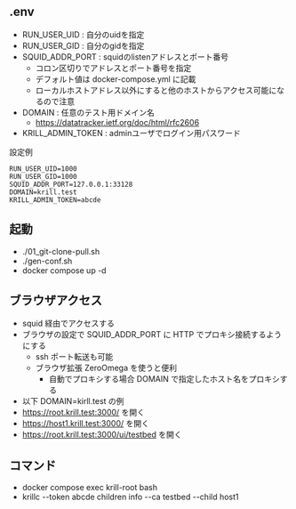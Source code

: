 ## .env

- RUN_USER_UID : 自分のuidを指定
- RUN_USER_GID : 自分のgidを指定
- SQUID_ADDR_PORT : squidのlistenアドレスとポート番号
  - コロン区切りでアドレスとポート番号を指定
  - デフォルト値は docker-compose.yml に記載
  - ローカルホストアドレス以外にすると他のホストからアクセス可能になるので注意
- DOMAIN : 任意のテスト用ドメイン名
  - https://datatracker.ietf.org/doc/html/rfc2606
- KRILL_ADMIN_TOKEN : adminユーザでログイン用パスワード

設定例

```
RUN_USER_UID=1000
RUN_USER_GID=1000
SQUID_ADDR_PORT=127.0.0.1:33128
DOMAIN=krill.test
KRILL_ADMIN_TOKEN=abcde
```

## 起動

- ./01_git-clone-pull.sh
- ./gen-conf.sh
- docker compose up -d

## ブラウザアクセス

- squid 経由でアクセスする
- ブラウザの設定で SQUID_ADDR_PORT に HTTP でプロキシ接続するようにする
  - ssh ポート転送も可能
  - ブラウザ拡張 ZeroOmega を使うと便利
    - 自動でプロキシする場合 DOMAIN で指定したホスト名をプロキシする
- 以下 DOMAIN=kirll.test の例
- https://root.krill.test:3000/ を開く
- https://host1.krill.test:3000/ を開く
- https://root.krill.test:3000/ui/testbed を開く

## コマンド

- docker compose exec krill-root bash
- krillc --token abcde children info --ca testbed --child host1
